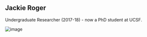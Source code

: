 ## Jackie Roger   
Undergraduate Researcher (2017-18) - now a PhD student at UCSF.

![image](https://user-images.githubusercontent.com/10063921/132963209-b4990c54-9a17-403d-8942-09ee12e86cc6.png)
